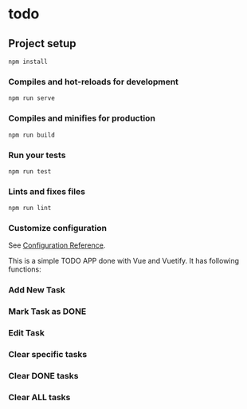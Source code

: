 # todo

## Project setup
```
npm install
```

### Compiles and hot-reloads for development
```
npm run serve
```

### Compiles and minifies for production
```
npm run build
```

### Run your tests
```
npm run test
```

### Lints and fixes files
```
npm run lint
```

### Customize configuration
See [Configuration Reference](https://cli.vuejs.org/config/).


This is a simple TODO APP done with Vue and Vuetify.
It has following functions: 

### Add New Task
### Mark Task as DONE
### Edit Task
### Clear specific tasks
### Clear DONE tasks
### Clear ALL tasks

